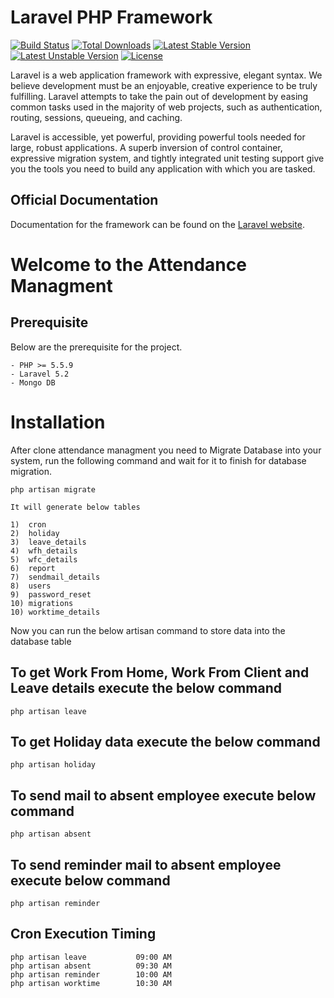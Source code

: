 # Laravel PHP Framework

[![Build Status](https://travis-ci.org/laravel/framework.svg)](https://travis-ci.org/laravel/framework)
[![Total Downloads](https://poser.pugx.org/laravel/framework/d/total.svg)](https://packagist.org/packages/laravel/framework)
[![Latest Stable Version](https://poser.pugx.org/laravel/framework/v/stable.svg)](https://packagist.org/packages/laravel/framework)
[![Latest Unstable Version](https://poser.pugx.org/laravel/framework/v/unstable.svg)](https://packagist.org/packages/laravel/framework)
[![License](https://poser.pugx.org/laravel/framework/license.svg)](https://packagist.org/packages/laravel/framework)

Laravel is a web application framework with expressive, elegant syntax. We believe development must be an enjoyable, creative experience to be truly fulfilling. Laravel attempts to take the pain out of development by easing common tasks used in the majority of web projects, such as authentication, routing, sessions, queueing, and caching.

Laravel is accessible, yet powerful, providing powerful tools needed for large, robust applications. A superb inversion of control container, expressive migration system, and tightly integrated unit testing support give you the tools you need to build any application with which you are tasked.

## Official Documentation

Documentation for the framework can be found on the [Laravel website](http://laravel.com/docs).

# Welcome to the Attendance Managment

## Prerequisite
Below are the prerequisite for the project.

    - PHP >= 5.5.9
    - Laravel 5.2
    - Mongo DB

# Installation

After clone attendance managment you need to Migrate Database into your system, run the following command and wait for it to finish for database migration.

```
php artisan migrate

It will generate below tables

1)  cron
2)  holiday
3)  leave_details
4)  wfh_details
5)  wfc_details
6)  report
7)  sendmail_details
8)  users
9)  password_reset
10) migrations
10) worktime_details
```

Now you can run the below artisan command to store data into the database table

## To get Work From Home, Work From Client and Leave details execute the below command

```
php artisan leave
```

## To get Holiday data execute the below command

```
php artisan holiday
```

## To send mail to absent employee execute below command

```
php artisan absent
```

## To send reminder mail to absent employee execute below command

```
php artisan reminder
```

## Cron Execution Timing

```
php artisan leave 			09:00 AM
php artisan absent			09:30 AM
php artisan reminder		10:00 AM
php artisan worktime		10:30 AM
```